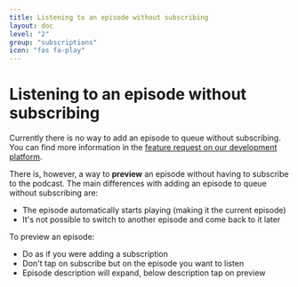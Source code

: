 ```yaml
---
title: Listening to an episode without subscribing
layout: doc
level: "2"
group: "subscriptions"
icon: "fas fa-play"
---
```


# Listening to an episode without subscribing

Currently there is no way to add an episode to queue without subscribing.
You can find more information in the [feature request on our development platform](https://github.com/AntennaPod/AntennaPod/issues/4710).

There  is, however, a way to **preview** an episode without having to subscribe to the podcast. The main differences with adding an episode to queue without subscribing are:
- The episode automatically starts playing (making it the current episode)
- It's not possible to switch to another episode and come back to it later

To preview an episode: 
- Do as if you were adding a subscription
- Don't tap on subscribe but on the episode you want to listen
- Episode description will expand, below description tap on preview
